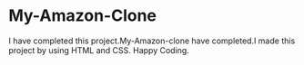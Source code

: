 # My-Amazon-Clone
I have completed this project.My-Amazon-clone have completed.I made this project by using HTML and CSS.
Happy Coding.
